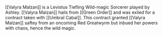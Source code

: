 [[Valyra Malzan]] is a Levistus Tiefling Wild-magic Sorcerer played by Ashley. [[Valyra Malzan]] hails from [[Green Order]] and was exiled for a contract taken with [[Umbral Cabal]]. This contract granted [[Valyra Malzan]] saftey from an oncoming Red Greatwyrm but inbued her powers with chaos, hence the wild magic. 